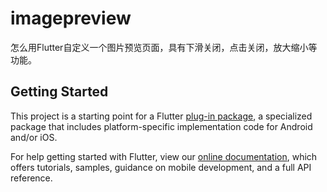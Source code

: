 # imagepreview

怎么用Flutter自定义一个图片预览页面，具有下滑关闭，点击关闭，放大缩小等功能。

## Getting Started

This project is a starting point for a Flutter
[plug-in package](https://flutter.dev/developing-packages/),
a specialized package that includes platform-specific implementation code for
Android and/or iOS.

For help getting started with Flutter, view our 
[online documentation](https://flutter.dev/docs), which offers tutorials, 
samples, guidance on mobile development, and a full API reference.
